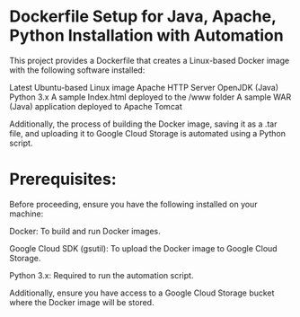 # Dockerfile Setup for Java, Apache, Python Installation with Automation

This project provides a Dockerfile that creates a Linux-based Docker image with the following software installed:

Latest Ubuntu-based Linux image
Apache HTTP Server
OpenJDK (Java)
Python 3.x
A sample Index.html deployed to the /www folder
A sample WAR (Java) application deployed to Apache Tomcat

Additionally, the process of building the Docker image, saving it as a .tar file, and uploading it to Google Cloud Storage is automated using a Python script.

# Prerequisites:

Before proceeding, ensure you have the following installed on your machine:

Docker: To build and run Docker images.

Google Cloud SDK (gsutil): To upload the Docker image to Google Cloud Storage.

Python 3.x: Required to run the automation script.

Additionally, ensure you have access to a Google Cloud Storage bucket where the Docker image will be stored.
